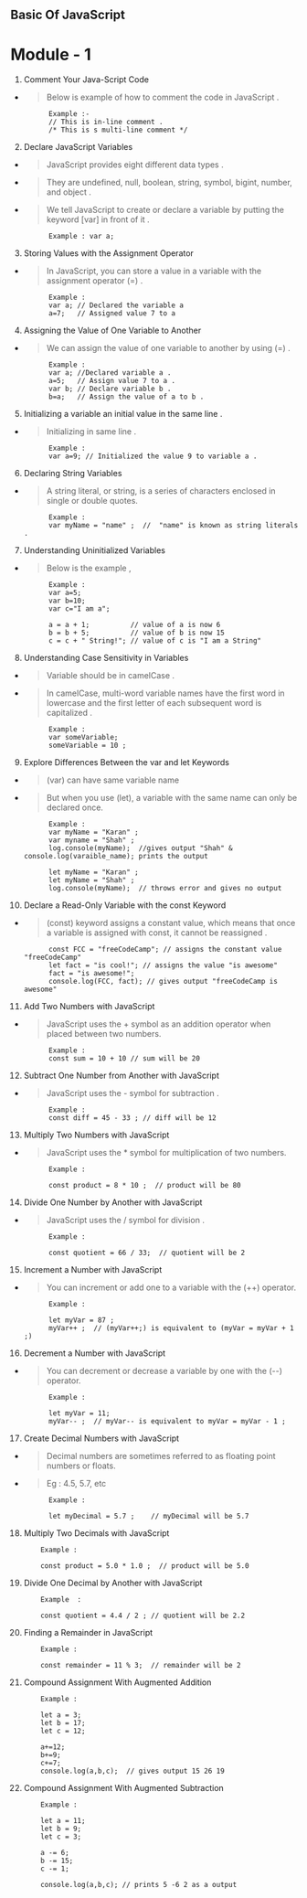 ## Basic Of JavaScript

# Module - 1

1. Comment Your Java-Script Code
- > Below is example of how to comment the code in JavaScript .

            Example :-
            // This is in-line comment .
            /* This is s multi-line comment */

2. Declare JavaScript Variables 
- > JavaScript provides eight different data types .
- > They are undefined, null, boolean, string, symbol, bigint, number, and object .
- > We tell JavaScript to create or declare a variable by putting the keyword [var] in front of it .

            Example : var a;

3. Storing Values with the Assignment Operator
- > In JavaScript, you can store a value in a variable with the assignment operator (=) .

            Example : 
            var a; // Declared the variable a 
            a=7;   // Assigned value 7 to a 

4. Assigning the Value of One Variable to Another
- > We can assign the value of one variable to another by using (=) .

            Example : 
            var a; //Declared variable a .
            a=5;   // Assign value 7 to a .
            var b; // Declare variable b .
            b=a;   // Assign the value of a to b .

5. Initializing a variable an initial value in the same line .
- > Initializing in same line . 

            Example : 
            var a=9; // Initialized the value 9 to variable a .

6. Declaring String Variables
- > A string literal, or string, is a series of characters enclosed in single or double quotes.

            Example : 
            var myName = "name" ;  //  "name" is known as string literals .

7. Understanding Uninitialized Variables
- > Below is the example ,

            Example : 
            var a=5;
            var b=10;
            var c="I am a";

            a = a + 1;          // value of a is now 6  
            b = b + 5;          // value of b is now 15  
            c = c + " String!"; // value of c is "I am a String"

8. Understanding Case Sensitivity in Variables
- > Variable should be in camelCase .
- >  In camelCase, multi-word variable names have the first word in lowercase and the first letter of each subsequent word is capitalized .

            Example : 
            var someVariable;
            someVariable = 10 ;

9. Explore Differences Between the var and let Keywords
- > (var) can have same variable name 
- > But when you use (let), a variable with the same name can only be declared once.
            
            Example : 
            var myName = "Karan" ;
            var myname = "Shah" ;
            log.console(myName);  //gives output "Shah" & console.log(varaible_name); prints the output

            let myName = "Karan" ;
            let myName = "Shah" ;
            log.console(myName);  // throws error and gives no output 

10. Declare a Read-Only Variable with the const Keyword
- > (const) keyword assigns a constant value, which means that once a variable is assigned with const, it cannot be reassigned .

            const FCC = "freeCodeCamp"; // assigns the constant value "freeCodeCamp"
            let fact = "is cool!"; // assigns the value "is awesome"
            fact = "is awesome!";
            console.log(FCC, fact); // gives output "freeCodeCamp is awesome"

11. Add Two Numbers with JavaScript
- > JavaScript uses the + symbol as an addition operator when placed between two numbers.

            Example :
            const sum = 10 + 10 // sum will be 20 

12. Subtract One Number from Another with JavaScript
- > JavaScript uses the - symbol for subtraction .

            Example :
            const diff = 45 - 33 ; // diff will be 12

13. Multiply Two Numbers with JavaScript
- > JavaScript uses the * symbol for multiplication of two numbers.

            Example :

            const product = 8 * 10 ;  // product will be 80

14. Divide One Number by Another with JavaScript
- > JavaScript uses the / symbol for division .

            Example : 

            const quotient = 66 / 33;  // quotient will be 2 

15. Increment a Number with JavaScript
- > You can increment or add one to a variable with the (++) operator.

            Example :

            let myVar = 87 ;
            myVar++ ;  // (myVar++;) is equivalent to (myVar = myVar + 1 ;)

16. Decrement a Number with JavaScript
- > You can decrement or decrease a variable by one with the (--) operator.

            Example :

            let myVar = 11;
            myVar-- ;  // myVar-- is equivalent to myVar = myVar - 1 ;

17. Create Decimal Numbers with JavaScript
- > Decimal numbers are sometimes referred to as floating point numbers or floats. 
- > Eg : 4.5, 5.7, etc 

            Example : 

            let myDecimal = 5.7 ;    // myDecimal will be 5.7 

18. Multiply Two Decimals with JavaScript

            Example : 

            const product = 5.0 * 1.0 ;  // product will be 5.0 

19. Divide One Decimal by Another with JavaScript

            Example  :

            const quotient = 4.4 / 2 ; // quotient will be 2.2 

20. Finding a Remainder in JavaScript

            Example :

            const remainder = 11 % 3;  // remainder will be 2

21. Compound Assignment With Augmented Addition

            Example :

            let a = 3;
            let b = 17;
            let c = 12;

            a+=12;
            b+=9;
            c+=7;
            console.log(a,b,c);  // gives output 15 26 19

22. Compound Assignment With Augmented Subtraction

            Example :

            let a = 11;
            let b = 9;
            let c = 3;

            a -= 6;
            b -= 15;
            c -= 1;

            console.log(a,b,c); // prints 5 -6 2 as a output